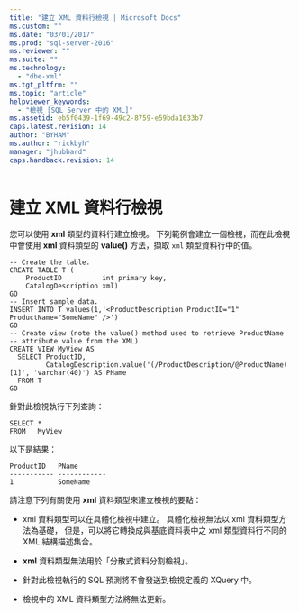 ```yaml
---
title: "建立 XML 資料行檢視 | Microsoft Docs"
ms.custom: ""
ms.date: "03/01/2017"
ms.prod: "sql-server-2016"
ms.reviewer: ""
ms.suite: ""
ms.technology: 
  - "dbe-xml"
ms.tgt_pltfrm: ""
ms.topic: "article"
helpviewer_keywords: 
  - "檢視 [SQL Server 中的 XML]"
ms.assetid: eb5f0439-1f69-49c2-8759-e59bda1633b7
caps.latest.revision: 14
author: "BYHAM"
ms.author: "rickbyh"
manager: "jhubbard"
caps.handback.revision: 14
---
```

# 建立 XML 資料行檢視
  您可以使用 **xml** 類型的資料行建立檢視。 下列範例會建立一個檢視，而在此檢視中會使用 **xml** 資料類型的 **value()** 方法，擷取 `xml` 類型資料行中的值。  
  
```  
-- Create the table.  
CREATE TABLE T (  
    ProductID          int primary key,   
    CatalogDescription xml)  
GO  
-- Insert sample data.  
INSERT INTO T values(1,'<ProductDescription ProductID="1" ProductName="SomeName" />')  
GO  
-- Create view (note the value() method used to retrieve ProductName   
-- attribute value from the XML).  
CREATE VIEW MyView AS   
  SELECT ProductID,  
         CatalogDescription.value('(/ProductDescription/@ProductName)[1]', 'varchar(40)') AS PName  
  FROM T  
GO   
```  
  
 針對此檢視執行下列查詢：  
  
```  
SELECT *   
FROM   MyView  
```  
  
 以下是結果：  
  
```  
ProductID   PName        
----------- ------------  
1           SomeName   
```  
  
 請注意下列有關使用 **xml** 資料類型來建立檢視的要點：  
  
-   xml 資料類型可以在具體化檢視中建立。 具體化檢視無法以 xml 資料類型方法為基礎， 但是，可以將它轉換成與基底資料表中之 xml 類型資料行不同的 XML 結構描述集合。  
  
-   **xml** 資料類型無法用於「分散式資料分割檢視」。  
  
-   針對此檢視執行的 SQL 預測將不會發送到檢視定義的 XQuery 中。  
  
-   檢視中的 XML 資料類型方法將無法更新。  
  
  